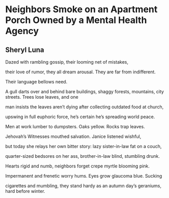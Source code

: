 # Neighbors Smoke on an Apartment Porch Owned by a Mental Health Agency
## Sheryl Luna
Dazed with rambling gossip,
their looming net of mistakes,

their love of rumor, they all dream
arousal. They are far from indifferent.

Their language bellows need.

A gull darts over and behind
bare buildings, shaggy forests, mountains,
city streets. Trees lose leaves, and one

man insists the leaves aren’t dying
after collecting outdated food at church,

upswing in full euphoric force, he’s
certain he’s spreading world peace.

Men at work lumber to dumpsters.
Oaks yellow. Rocks trap leaves.

Jehovah’s Witnesses mouthed salvation.
Janice listened wishful,

but today she relays her own bitter story:
lazy sister-in-law fat on a couch,

quarter-sized bedsores on her ass,
brother-in-law blind, stumbling drunk.

Hearts rigid and numb, neighbors forget
crepe myrtle blooming pink.

Impermanent and frenetic worry hums.
Eyes grow glaucoma blue. Sucking

cigarettes and mumbling, they stand
hardy as an autumn day’s
geraniums, hard before winter.